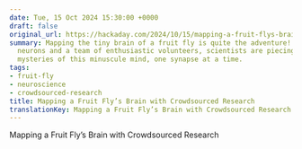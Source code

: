 ```yaml
---
date: Tue, 15 Oct 2024 15:30:00 +0000
draft: false
original_url: https://hackaday.com/2024/10/15/mapping-a-fruit-flys-brain-with-crowdsourced-research/
summary: Mapping the tiny brain of a fruit fly is quite the adventure! With just 140,000
  neurons and a team of enthusiastic volunteers, scientists are piecing together the
  mysteries of this minuscule mind, one synapse at a time.
tags:
- fruit-fly
- neuroscience
- crowdsourced-research
title: Mapping a Fruit Fly’s Brain with Crowdsourced Research
translationKey: Mapping a Fruit Fly’s Brain with Crowdsourced Research
---
```


Mapping a Fruit Fly’s Brain with Crowdsourced Research